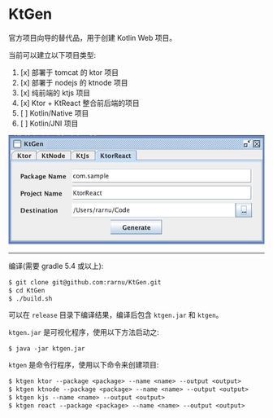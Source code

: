 # KtGen

官方项目向导的替代品，用于创建 Kotlin Web 项目。

当前可以建立以下项目类型:

1. [x] 部署于 tomcat 的 ktor 项目
2. [x] 部署于 nodejs 的 ktnode 项目
3. [x] 纯前端的 ktjs 项目
4. [x] Ktor + KtReact 整合前后端的项目
5. [ ] Kotlin/Native 项目
6. [ ] Kotlin/JNI 项目

![screenshot](https://raw.githubusercontent.com/rarnu/KtGen/master/screenshot/screenshot.png)

- - -

编译(需要 gradle 5.4 或以上):

```shell
$ git clone git@github.com:rarnu/KtGen.git
$ cd KtGen
$ ./build.sh
```

可以在 ```release``` 目录下编译结果，编译后包含 ```ktgen.jar``` 和 ```ktgen```。

```ktgen.jar``` 是可视化程序，使用以下方法启动之:

```shell
$ java -jar ktgen.jar
```

```ktgen``` 是命令行程序，使用以下命令来创建项目:

```shell
$ ktgen ktor --package <package> --name <name> --output <output>
$ ktgen ktnode --package <package> --name <name> --output <output>
$ ktgen kjs --name <name> --output <output>
$ ktgen react --package <package> --name <name> --output <output>
```

